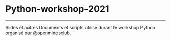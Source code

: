# Python-workshop-2021
-----------------

Slides et autres Documents et scripts utilisé durant le workshop Python organisé par @openmindsclub.
